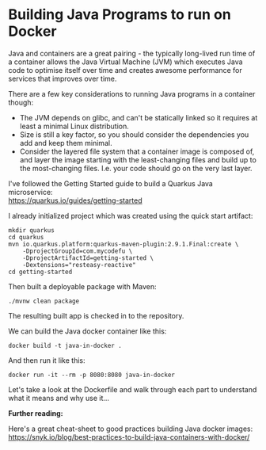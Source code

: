 # Building Java Programs to run on Docker
Java and containers are a great pairing - the typically long-lived run time of a container allows the Java Virtual Machine (JVM) which executes Java code to optimise itself over time and creates awesome performance for services that improves over time. 

There are a few key considerations to running Java programs in a container though:  
* The JVM depends on glibc, and can't be statically linked so it requires at least a minimal Linux distribution.
* Size is still a key factor, so you should consider the dependencies you add and keep them minimal.
* Consider the layered file system that a container image is composed of, and layer the image starting with the least-changing files and build up to the most-changing files. I.e. your code should go on the very last layer.

I've followed the Getting Started guide to build a Quarkus Java microservice:  
https://quarkus.io/guides/getting-started

I already initialized project which was created using the quick start artifact:
```shell
mkdir quarkus
cd quarkus
mvn io.quarkus.platform:quarkus-maven-plugin:2.9.1.Final:create \
    -DprojectGroupId=com.mycodefu \
    -DprojectArtifactId=getting-started \
    -Dextensions="resteasy-reactive"
cd getting-started
```

Then built a deployable package with Maven:
```shell
./mvnw clean package
```

The resulting built app is checked in to the repository.

We can build the Java docker container like this:
```shell
docker build -t java-in-docker .
```

And then run it like this:
```shell
docker run -it --rm -p 8080:8080 java-in-docker
```

Let's take a look at the Dockerfile and walk through each part to understand what it means and why use it...

**Further reading:**  

Here's a great cheat-sheet to good practices building Java docker images:   
https://snyk.io/blog/best-practices-to-build-java-containers-with-docker/

